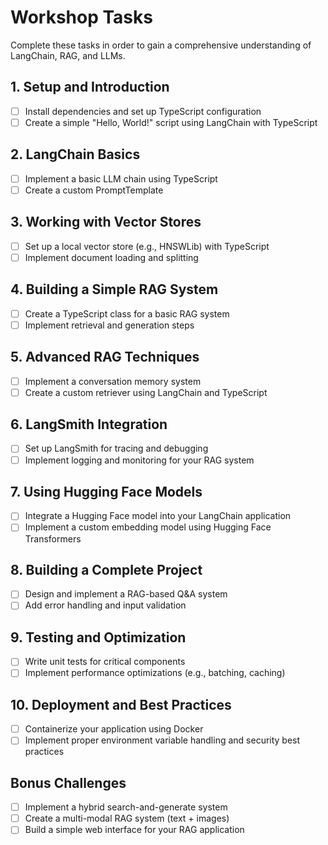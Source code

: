 # Workshop Tasks

Complete these tasks in order to gain a comprehensive understanding of LangChain, RAG, and LLMs.

## 1. Setup and Introduction
- [ ] Install dependencies and set up TypeScript configuration
- [ ] Create a simple "Hello, World!" script using LangChain with TypeScript

## 2. LangChain Basics
- [ ] Implement a basic LLM chain using TypeScript
- [ ] Create a custom PromptTemplate

## 3. Working with Vector Stores
- [ ] Set up a local vector store (e.g., HNSWLib) with TypeScript
- [ ] Implement document loading and splitting

## 4. Building a Simple RAG System
- [ ] Create a TypeScript class for a basic RAG system
- [ ] Implement retrieval and generation steps

## 5. Advanced RAG Techniques
- [ ] Implement a conversation memory system
- [ ] Create a custom retriever using LangChain and TypeScript

## 6. LangSmith Integration
- [ ] Set up LangSmith for tracing and debugging
- [ ] Implement logging and monitoring for your RAG system

## 7. Using Hugging Face Models
- [ ] Integrate a Hugging Face model into your LangChain application
- [ ] Implement a custom embedding model using Hugging Face Transformers

## 8. Building a Complete Project
- [ ] Design and implement a RAG-based Q&A system
- [ ] Add error handling and input validation

## 9. Testing and Optimization
- [ ] Write unit tests for critical components
- [ ] Implement performance optimizations (e.g., batching, caching)

## 10. Deployment and Best Practices
- [ ] Containerize your application using Docker
- [ ] Implement proper environment variable handling and security best practices

## Bonus Challenges
- [ ] Implement a hybrid search-and-generate system
- [ ] Create a multi-modal RAG system (text + images)
- [ ] Build a simple web interface for your RAG application
